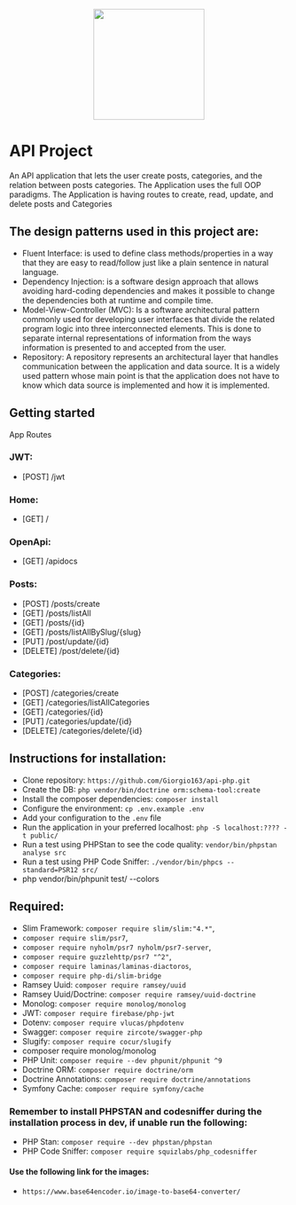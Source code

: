 <p align="center">
  <img align="center" height="200" src=" public/elephant.png">
</p>


# API Project 

An API application that lets the user create posts, categories, and the relation between posts categories. The Application uses the full OOP paradigms. The Application is having routes to create, read, update, and delete posts and Categories

## The design patterns used in this project are:

- Fluent Interface:
  is used to define class methods/properties in a way that they are easy to read/follow just like a plain sentence in natural language.
- Dependency Injection:
  is a software design approach that allows avoiding hard-coding dependencies and makes it possible to change the dependencies both at runtime and compile time.
- Model-View-Controller (MVC):
 Is a software architectural pattern commonly used for developing user interfaces that divide the related program logic into three interconnected elements. This is done to separate internal representations of information from the ways information is presented to and accepted from the user.
- Repository:
  A repository represents an architectural layer that handles communication between the application and data source. It is a widely used pattern whose main point is that the application does not have to know which data source is implemented and how it is implemented.

## Getting started
App Routes

### JWT:

- [POST] /jwt

### Home:

- [GET] /

### OpenApi:

- [GET] /apidocs

### Posts:

- [POST] /posts/create
- [GET] /posts/listAll
- [GET] /posts/{id}
- [GET] /posts/listAllBySlug/{slug}
- [PUT] /post/update/{id}
- [DELETE] /post/delete/{id}

### Categories:

- [POST] /categories/create
- [GET] /categories/listAllCategories
- [GET] /categories/{id}
- [PUT] /categories/update/{id}
- [DELETE] /categories/delete/{id}

## Instructions for installation:

- Clone repository: `https://github.com/Giorgio163/api-php.git`
- Create the DB: `php vendor/bin/doctrine orm:schema-tool:create`
- Install the composer dependencies: `composer install`
- Configure the environment: `cp .env.example .env`
- Add your configuration to the `.env` file
- Run the application in your preferred localhost: `php -S localhost:???? -t public/`
- Run a test using PHPStan to see the code quality: `vendor/bin/phpstan analyse src`
- Run a test using PHP Code Sniffer: `./vendor/bin/phpcs --standard=PSR12 src/`
- php vendor/bin/phpunit test/ --colors


## Required:

- Slim Framework: `composer require slim/slim:"4.*"`,
-  `composer require slim/psr7`,
-  `composer require nyholm/psr7 nyholm/psr7-server`,
-  `composer require guzzlehttp/psr7 "^2"`,
-  `composer require laminas/laminas-diactoros`,
-  `composer require php-di/slim-bridge`
- Ramsey Uuid: `composer require ramsey/uuid`
- Ramsey Uuid/Doctrine: `composer require ramsey/uuid-doctrine`
- Monolog: `composer require monolog/monolog`
- JWT: `composer require firebase/php-jwt`
- Dotenv: `composer require vlucas/phpdotenv`
- Swagger: `composer require zircote/swagger-php`
- Slugify: `composer require cocur/slugify`
- composer require monolog/monolog
- PHP Unit: `composer require --dev phpunit/phpunit ^9`
- Doctrine ORM: `composer require doctrine/orm`
- Doctrine Annotations: `composer require doctrine/annotations`
- Symfony Cache: `composer require symfony/cache`

### Remember to install PHPSTAN and codesniffer during the installation process in dev, if unable run the following:

- PHP Stan: `composer require --dev phpstan/phpstan`
- PHP Code Sniffer: `composer require squizlabs/php_codesniffer`

#### Use the following link for the images:

- `https://www.base64encoder.io/image-to-base64-converter/`